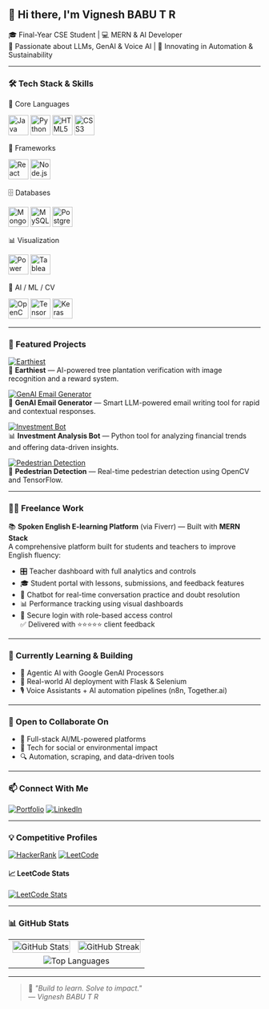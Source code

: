 ## 👋 Hi there, I'm Vignesh BABU T R

🎓 Final-Year CSE Student | 💻 MERN & AI Developer  
🧠 Passionate about LLMs, GenAI & Voice AI | 🌱 Innovating in Automation & Sustainability

---

### 🛠️ Tech Stack & Skills

🧩 Core Languages
<p align="left"> <img src="https://cdn.jsdelivr.net/gh/devicons/devicon/icons/java/java-original.svg" height="40" alt="Java" /> <img src="https://cdn.jsdelivr.net/gh/devicons/devicon/icons/python/python-original.svg" height="40" alt="Python" /> <img src="https://cdn.jsdelivr.net/gh/devicons/devicon/icons/html5/html5-original.svg" height="40" alt="HTML5" /> <img src="https://cdn.jsdelivr.net/gh/devicons/devicon/icons/css3/css3-original.svg" height="40" alt="CSS3" /> </p>

🧱 Frameworks
<p align="left"> <img src="https://cdn.jsdelivr.net/gh/devicons/devicon/icons/react/react-original.svg" height="40" alt="React" /> <img src="https://cdn.jsdelivr.net/gh/devicons/devicon/icons/nodejs/nodejs-original.svg" height="40" alt="Node.js" /> </p>

🗄️ Databases
<p align="left"> <img src="https://cdn.jsdelivr.net/gh/devicons/devicon/icons/mongodb/mongodb-original.svg" height="40" alt="MongoDB" /> <img src="https://cdn.jsdelivr.net/gh/devicons/devicon/icons/mysql/mysql-original.svg" height="40" alt="MySQL" /> <img src="https://cdn.jsdelivr.net/gh/devicons/devicon/icons/postgresql/postgresql-original.svg" height="40" alt="PostgreSQL" /> </p>

📊 Visualization
<p align="left"> <img src="https://img.icons8.com/color/48/000000/power-bi.png" height="40" alt="Power BI" /> <img src="https://img.icons8.com/color/48/000000/tableau-software.png" height="40" alt="Tableau" /> </p>

🤖 AI / ML / CV
<p align="left"> <img src="https://www.vectorlogo.zone/logos/opencv/opencv-icon.svg" height="40" alt="OpenCV" /> <img src="https://www.vectorlogo.zone/logos/tensorflow/tensorflow-icon.svg" height="40" alt="TensorFlow" /> <img src="https://upload.wikimedia.org/wikipedia/commons/a/ae/Keras_logo.svg" height="40" alt="Keras" /> </p>

---

### 🚀 Featured Projects

[![Earthiest](https://img.shields.io/badge/Earthiest🌱-View%20Project-228B22?style=for-the-badge&logo=tree&logoColor=white)](https://github.com/VICKY-0017/Earthiest)  
🌿 **Earthiest** — AI-powered tree plantation verification with image recognition and a reward system.

[![GenAI Email Generator](https://img.shields.io/badge/Email%20GenAI📧-LLM%20Tool-4B0082?style=for-the-badge&logo=gmail&logoColor=white)](https://github.com/VICKY-0017/Email_generator-GenAI--main)  
🤖 **GenAI Email Generator** — Smart LLM-powered email writing tool for rapid and contextual responses.

[![Investment Bot](https://img.shields.io/badge/Finance%20Bot💰-Python%20ML-1E90FF?style=for-the-badge&logo=python&logoColor=white)](https://github.com/VICKY-0017/Invesment_Analysis_Bot)  
📊 **Investment Analysis Bot** — Python tool for analyzing financial trends and offering data-driven insights.

[![Pedestrian Detection](https://img.shields.io/badge/Pedestrian🚶‍♀️-ML%20Model-FF4500?style=for-the-badge&logo=tensorflow&logoColor=white)](https://github.com/VICKY-0017/Pedestrian_Detection_ML_Model)  
🚸 **Pedestrian Detection** — Real-time pedestrian detection using OpenCV and TensorFlow.


---

### 👨‍💻 Freelance Work

📚 **Spoken English E-learning Platform** (via Fiverr) — Built with **MERN Stack**  
A comprehensive platform built for students and teachers to improve English fluency:
- 🎛️ Teacher dashboard with full analytics and controls
- 🎓 Student portal with lessons, submissions, and feedback features
- 🤖 Chatbot for real-time conversation practice and doubt resolution
- 📊 Performance tracking using visual dashboards
- 🔐 Secure login with role-based access control  
✅ Delivered with ⭐⭐⭐⭐⭐ client feedback

---

### 🌱 Currently Learning & Building

- 🔁 Agentic AI with Google GenAI Processors  
- 🔧 Real-world AI deployment with Flask & Selenium  
- 🎙️ Voice Assistants + AI automation pipelines (n8n, Together.ai)

---

### 🤝 Open to Collaborate On

- 🧠 Full-stack AI/ML-powered platforms  
- 🌿 Tech for social or environmental impact  
- 🔍 Automation, scraping, and data-driven tools

---

### 📫 Connect With Me

[![Portfolio](https://img.shields.io/badge/🌐%20Portfolio-Site-121212?style=for-the-badge&logo=Google-chrome&logoColor=white)](https://portfolio-yj8s.onrender.com)
[![LinkedIn](https://img.shields.io/badge/LinkedIn-Profile-0077B5?style=for-the-badge&logo=linkedin&logoColor=white)](https://linkedin.com/in/vignesh-babu-t-r-880880250)

---

### 💡 Competitive Profiles

[![HackerRank](https://img.shields.io/badge/HackerRank-Profile-2EC866?style=for-the-badge&logo=HackerRank&logoColor=white)](https://www.hackerrank.com/profile/t_r_vigneshbabu1)
[![LeetCode](https://img.shields.io/badge/LeetCode-Profile-FFA116?style=for-the-badge&logo=leetcode&logoColor=white)](https://leetcode.com/vicky_3110/)

#### 📈 LeetCode Stats  
[![LeetCode Stats](https://leetcard.jacoblin.cool/vicky_3110?theme=light&font=Roboto&ext=heatmap)](https://leetcode.com/vicky_3110/)

---

### 📊 GitHub Stats

<table>
  <tr>
    <td>
      <img src="https://github-readme-stats.vercel.app/api?username=VICKY-0017&show_icons=true&theme=default&hide=contribs" alt="GitHub Stats" width="100%"/>
    </td>
    <td>
      <img src="https://streak-stats.demolab.com?user=VICKY-0017&theme=default" alt="GitHub Streak" width="100%"/>
    </td>
  </tr>
  <tr>
    <td colspan="2" align="center">
      <img src="https://github-readme-stats.vercel.app/api/top-langs/?username=VICKY-0017&layout=compact" alt="Top Languages" />
    </td>
  </tr>
</table>

---

> 💬 *"Build to learn. Solve to impact."*  
> — *Vignesh BABU T R*
